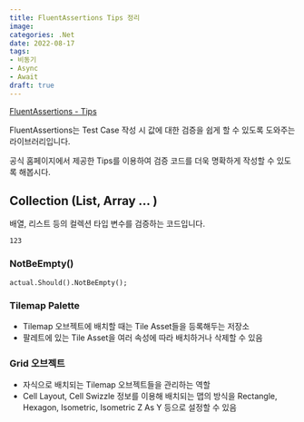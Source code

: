 ```yaml
---
title: FluentAssertions Tips 정리
image: 
categories: .Net
date: 2022-08-17
tags:
- 비동기
- Async
- Await
draft: true
---
```


[FluentAssertions - Tips](https://fluentassertions.com/tips/#general-tips)

FluentAssertions는 Test Case 작성 시 값에 대한 검증을 쉽게 할 수 있도록 도와주는
라이브러리입니다.

공식 홈페이지에서 제공한 Tips를 이용하여 검증 코드를 더욱 명확하게 작성할 수
있도록 해봅시다.

## Collection (List, Array ... )

배열, 리스트 등의 컬렉션 타입 변수를 검증하는 코드입니다.

```ad-summary
123
```

### NotBeEmpty()

```
actual.Should().NotBeEmpty();
```

### Tilemap Palette

- Tilemap 오브젝트에 배치할 때는 Tile Asset들을 등록해두는 저장소
- 팔레트에 있는 Tile Asset을 여러 속성에 따라 배치하거나 삭제할 수 있음

### Grid 오브젝트

- 자식으로 배치되는 Tilemap 오브젝트들을 관리하는 역할
- Cell Layout, Cell Swizzle 정보를 이용해 배치되는 맵의 방식을 Rectangle,
  Hexagon, Isometric, Isometric Z As Y 등으로 설정할 수 있음
